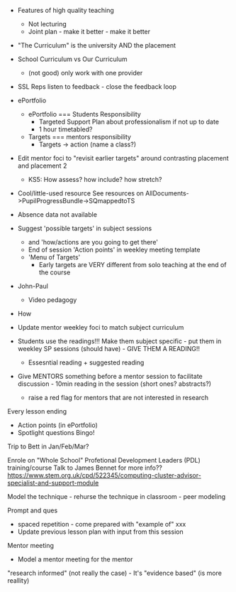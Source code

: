 
* Features of high quality teaching
    * Not lecturing
    * Joint plan - make it better - make it better
* "The Curriculum" is the university AND the placement
* School Curriculum vs Our Curriculum 
    * (not good) only work with one provider
* SSL Reps listen to feedback - close the feedback loop
* ePortfolio
    * ePortfolio === Students Responsibility
        * Targeted Support Plan about professionalism if not up to date
        * 1 hour timetabled?
    * Targets === mentors responsibility
        * Targets -> action (name a class?)
* Edit mentor foci to "revisit earlier targets" around contrasting placement and placement 2
    * KS5: How assess? how include? how stretch?
* Cool/little-used resource See resources on AllDocuments->PupilProgressBundle->SQmappedtoTS
* Absence data not available
* Suggest 'possible targets' in subject sessions
    * and 'how/actions are you going to get there'
    * End of session 'Action points' in weekley meeting template
    * 'Menu of Targets'
        * Early targets are VERY different from solo teaching at the end of the course
* John-Paul
    * Video pedagogy

* How 

* Update mentor weekley foci to match subject curriculum
* Students use the readings!!! Make them subject specific - put them in weekley SP sessions (should have) - GIVE THEM A READING!!
    * Essesntial reading + suggested reading

* Give MENTORS something before a mentor session to facilitate discussion - 10min reading in the session (short ones? abstracts?)
    * raise a red flag for mentors that are not interested in research

Every lesson ending
* Action points (in ePortfolio)
* Spotlight questions Bingo!

Trip to Bett in Jan/Feb/Mar?

Enrole on "Whole School" Profetional Development Leaders (PDL) training/course
Talk to James Bennet for more info??
https://www.stem.org.uk/cpd/522345/computing-cluster-advisor-specialist-and-support-module

Model the technique - rehurse the technique in classroom - peer modeling

Prompt and ques
* spaced repetition - come prepared with "example of" xxx
* Update previous lesson plan with input from this session


Mentor meeting
* Model a mentor meeting for the mentor


"research informed" (not really the case) - It's "evidence based" (is more reallity)